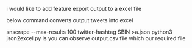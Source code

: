 i would like to add feature export output to a excel file


below command converts output tweets into excel



snscrape --max-results 100 twitter-hashtag SBIN >a.json
python3 json2excel.py
ls
you can observe output.csv  file which our required file
